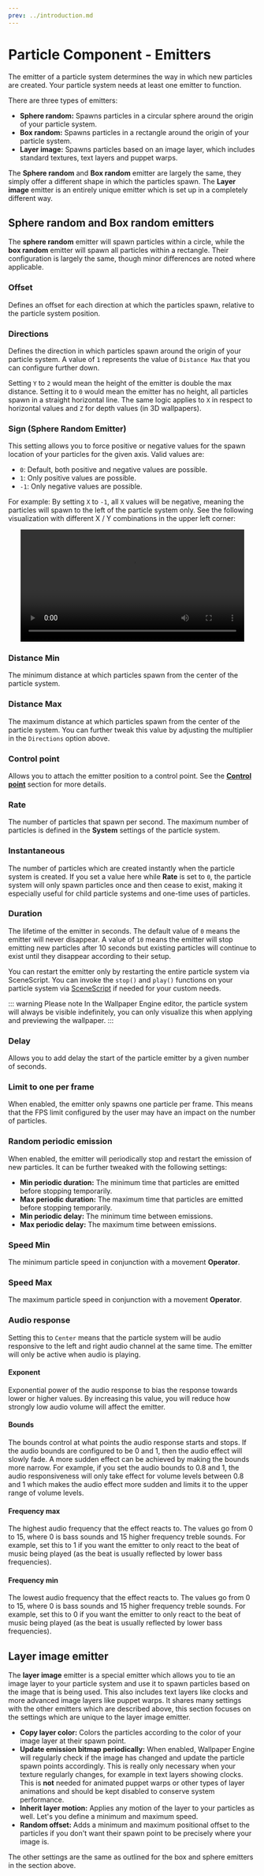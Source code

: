 ```yaml
---
prev: ../introduction.md
---
```


# Particle Component - Emitters

The emitter of a particle system determines the way in which new particles are created. Your particle system needs at least one emitter to function.

There are three types of emitters:

* **Sphere random:** Spawns particles in a circular sphere around the origin of your particle system.
* **Box random:** Spawns particles in a rectangle around the origin of your particle system.
* **Layer image:** Spawns particles based on an image layer, which includes standard textures, text layers and puppet warps.

The **Sphere random** and **Box random** emitter are largely the same, they simply offer a different shape in which the particles spawn. The **Layer image** emitter is an entirely unique emitter which is set up in a completely different way.

## Sphere random and Box random emitters

The **sphere random** emitter will spawn particles within a circle, while the **box random** emitter will spawn all particles within a rectangle. Their configuration is largely the same, though minor differences are noted where applicable.

### Offset

Defines an offset for each direction at which the particles spawn, relative to the particle system position.

### Directions

Defines the direction in which particles spawn around the origin of your particle system. A value of `1` represents the value of `Distance Max` that you can configure further down.

Setting `Y` to `2` would mean the height of the emitter is double the max distance. Setting it to `0` would mean the emitter has no height, all particles spawn in a straight horizontal line. The same logic applies to `X` in respect to horizontal values and `Z` for depth values (in 3D wallpapers).

### Sign (Sphere Random Emitter)

This setting allows you to force positive or negative values for the spawn location of your particles for the given axis. Valid values are:

* `0`: Default, both positive and negative values are possible.
* `1`: Only positive values are possible.
* `-1`: Only negative values are possible.

For example: By setting `X` to `-1`, all `X` values will be negative, meaning the particles will spawn to the left of the particle system only. See the following visualization with different X / Y combinations in the upper left corner:

<video width="90%" style="margin:0 auto;display:block;" controls loop autoplay>
  <source src="/videos/particle_system_sign.mp4" type="video/mp4">
  Your browser does not support the video tag.
</video>

### Distance Min

The minimum distance at which particles spawn from the center of the particle system.

### Distance Max

The maximum distance at which particles spawn from the center of the particle system. You can further tweak this value by adjusting the multiplier in the `Directions` option above.

### Control point

Allows you to attach the emitter position to a control point. See the [**Control point**](/en/scene/particles/component/control_point.html) section for more details.

### Rate

The number of particles that spawn per second. The maximum number of particles is defined in the **System** settings of the particle system.

### Instantaneous

The number of particles which are created instantly when the particle system is created. If you set a value here while **Rate** is set to `0`, the particle system will only spawn particles once and then cease to exist, making it especially useful for child particle systems and one-time uses of particles.

### Duration

The lifetime of the emitter in seconds. The default value of `0` means the emitter will never disappear. A value of `10` means the emitter will stop emitting new particles after 10 seconds but existing particles will continue to exist until they disappear according to their setup.

You can restart the emitter only by restarting the entire particle system via SceneScript. You can invoke the `stop()` and `play()` functions on your particle system via [SceneScript](en/scene/scenescript/reference/class/IParticleSystem.html) if needed for your custom needs.

::: warning Please note
In the Wallpaper Engine editor, the particle system will always be visible indefinitely, you can only visualize this when applying and previewing the wallpaper.
:::

### Delay

Allows you to add delay the start of the particle emitter by a given number of seconds.

### Limit to one per frame

When enabled, the emitter only spawns one particle per frame. This means that the FPS limit configured by the user may have an impact on the number of particles.

### Random periodic emission

When enabled, the emitter will periodically stop and restart the emission of new particles. It can be further tweaked with the following settings:

* **Min periodic duration:** The minimum time that particles are emitted before stopping temporarily.
* **Max periodic duration:** The maximum time that particles are emitted before stopping temporarily.
* **Min periodic delay:** The minimum time between emissions.
* **Max periodic delay:** The maximum time between emissions.

### Speed Min

The minimum particle speed in conjunction with a movement **Operator**.

### Speed Max

The maximum particle speed in conjunction with a movement **Operator**.

### Audio response

Setting this to `Center` means that the particle system will be audio responsive to the left and right audio channel at the same time. The emitter will only be active when audio is playing.

#### Exponent

Exponential power of the audio response to bias the response towards lower or higher values. By increasing this value, you will reduce how strongly low audio volume will affect the emitter.

#### Bounds

The bounds control at what points the audio response starts and stops. If the audio bounds are configured to be 0 and 1, then the audio effect will slowly fade. A more sudden effect can be achieved by making the bounds more narrow. For example, if you set the audio bounds to 0.8 and 1, the audio responsiveness will only take effect for volume levels between 0.8 and 1 which makes the audio effect more sudden and limits it to the upper range of volume levels.

#### Frequency max

The highest audio frequency that the effect reacts to. The values go from 0 to 15, where 0 is bass sounds and 15 higher frequency treble sounds. For example, set this to 1 if you want the emitter to only react to the beat of music being played (as the beat is usually reflected by lower bass frequencies).

#### Frequency min

The lowest audio frequency that the effect reacts to. The values go from 0 to 15, where 0 is bass sounds and 15 higher frequency treble sounds. For example, set this to 0 if you want the emitter to only react to the beat of music being played (as the beat is usually reflected by lower bass frequencies).

## Layer image emitter

The **layer image** emitter is a special emitter which allows you to tie an image layer to your particle system and use it to spawn particles based on the image that is being used. This also includes text layers like clocks and more advanced image layers like puppet warps. It shares many settings with the other emitters which are described above, this section focuses on the settings which are unique to the layer image emitter.

* **Copy layer color:** Colors the particles according to the color of your image layer at their spawn point.
* **Update emission bitmap periodically:** When enabled, Wallpaper Engine will regularly check if the image has changed and update the particle spawn points accordingly. This is really only necessary when your texture regularly changes, for example in text layers showing clocks. This is **not** needed for animated puppet warps or other types of layer animations and should be kept disabled to conserve system performance.
* **Inherit layer motion:** Applies any motion of the layer to your particles as well. Let's you define a minimum and maximum speed.
* **Random offset:** Adds a minimum and maximum positional offset to the particles if you don't want their spawn point to be precisely where your image is.

The other settings are the same as outlined for the box and sphere emitters in the section above.